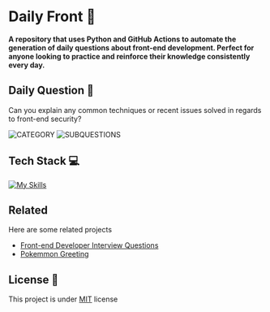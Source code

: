 
<h1>Daily Front 🎨</h1>

<p>
    <b>A repository that uses Python and GitHub Actions to automate the generation of daily questions about front-end development. Perfect for anyone looking to practice and reinforce their knowledge consistently every day.</b>
</p>

<h2 id="daily-question">Daily Question 💬</h2>
<p>Can you explain any common techniques or recent issues solved in regards to front-end security? </p>

![CATEGORY](https://img.shields.io/badge/Category-general-blue) 
![SUBQUESTIONS](https://img.shields.io/badge/Subquestions-0-red)

<h2 id="tech-stack">Tech Stack 💻</h2>

[![My Skills](https://skillicons.dev/icons?i=python,git,github)](https://skillicons.dev)

<h2>Related</h2>

Here are some related projects

- [Front-end Developer Interview Questions](https://github.com/h5bp/Front-end-Developer-Interview-Questions)
- [Pokemmon Greeting](https://github.com/isyuricunha/pokemon-greeting)

<h2 id="license">License 📃 </h2>

This project is under [MIT](./LICENSE) license
